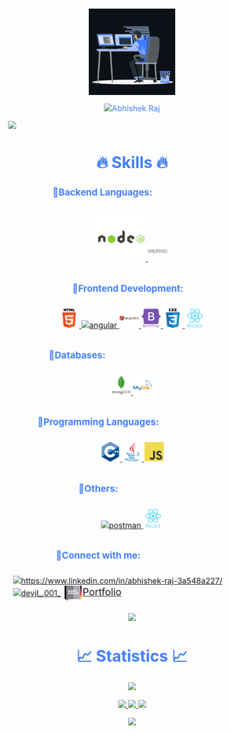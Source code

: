 
<p align="center"><img src="animation.gif" width="35%"></p>
<div style=" font-size: medium; color: #447ff7" align=center>

  <img src="https://readme-typing-svg.herokuapp.com?font=Roboto&size=30&color=2046F7&center=true&vCenter=true&width=800&lines=%E2%9C%A8%F0%9F%8E%80+%F0%9D%90%BB%F0%9D%91%92%F0%9D%93%8E%E2%9D%A2+%F0%9D%90%BC%F0%9D%93%89'%F0%9D%93%88++%F0%9D%92%9C%F0%9D%92%B7%F0%9D%92%BD%F0%9D%92%BE%F0%9D%93%88%F0%9D%92%BD%F0%9D%91%92%F0%9D%93%80+%F0%9D%91%85%F0%9D%92%B6%F0%9D%92%BF%F0%9F%91%8B%F0%9F%8F%BB++%E2%9C%A8%F0%9F%8E%80;%F0%9D%90%BC'%F0%9D%93%82+%F0%9D%92%B6+%F0%9D%92%B2%F0%9D%91%92%F0%9D%92%B7+%F0%9D%92%9F%F0%9D%91%92%F0%9D%93%8B%F0%9D%91%92%F0%9D%93%81%F0%9D%91%9C%F0%9D%93%85%F0%9D%91%92%F0%9D%93%87+%F0%9D%92%B6%F0%9D%93%83%F0%9D%92%B9+%F0%9D%92%AB%F0%9D%93%87%F0%9D%91%9C%F0%9D%91%94%F0%9D%93%87%F0%9D%92%B6%F0%9D%93%82%F0%9D%93%82%F0%9D%91%92%F0%9D%93%87+%F0%9F%91%A8%F0%9F%8F%BB%E2%80%8D%F0%9F%92%BB" alt="Abhishek Raj" width="650" height="55">

<p  align="left">
<img src="https://user-images.githubusercontent.com/73097560/115834477-dbab4500-a447-11eb-908a-139a6edaec5c.gif">             
<br>

# 🔥 Skills 🔥

### 🔹Backend Languages:ㅤㅤㅤㅤㅤㅤㅤ

<p style="padding:10px;">
    <a href="https://nodejs.org" target="_blank" rel="noreferrer"> <img src="https://raw.githubusercontent.com/devicons/devicon/master/icons/nodejs/nodejs-original-wordmark.svg" alt="nodejs" width="100" height="100"/> </a>
    <a href="https://expressjs.com" target="_blank" rel="noreferrer"> <img src="https://raw.githubusercontent.com/devicons/devicon/master/icons/express/express-original-wordmark.svg" alt="express" width="40" height="40"/> </a>
</p>

### 🔹Frontend Development:ㅤ
<p style="padding:10px;">
    <a href="https://www.w3.org/html/" target="_blank" rel="noreferrer"> <img src="https://raw.githubusercontent.com/devicons/devicon/master/icons/html5/html5-original-wordmark.svg" alt="html5" width="40" height="40"/> </a>
    <a href="https://angular.io" target="_blank" rel="noreferrer"> <img src="https://angular.io/assets/images/logos/angular/angular.svg" alt="angular" width="40" height="40"/> </a> 
    <a href="https://angular.io" target="_blank" rel="noreferrer"> <img src="https://raw.githubusercontent.com/devicons/devicon/master/icons/angularjs/angularjs-original-wordmark.svg" alt="angularjs" width="40" height="40"/> </a> 
    <a href="https://getbootstrap.com" target="_blank" rel="noreferrer"> <img src="https://raw.githubusercontent.com/devicons/devicon/master/icons/bootstrap/bootstrap-plain-wordmark.svg" alt="bootstrap" width="40" height="40"/> </a>
    <a href="https://www.w3schools.com/css/" target="_blank" rel="noreferrer"> <img src="https://raw.githubusercontent.com/devicons/devicon/master/icons/css3/css3-original-wordmark.svg" alt="css3" width="40" height="40"/> </a>
    <a href="https://reactjs.org/" target="_blank" rel="noreferrer"> <img src="https://raw.githubusercontent.com/devicons/devicon/master/icons/react/react-original-wordmark.svg" alt="react" width="40" height="40"/> </a>
</p>

### 🔹Databases:ㅤㅤㅤㅤㅤㅤㅤㅤㅤㅤㅤㅤㅤ
<p style="padding:10px;"> 
    <a href="https://www.mongodb.com/" target="_blank" rel="noreferrer"> <img src="https://raw.githubusercontent.com/devicons/devicon/master/icons/mongodb/mongodb-original-wordmark.svg" alt="mongodb" width="40" height="40"/> </a> 
    <a href="https://www.mysql.com/" target="_blank" rel="noreferrer"> <img src="https://raw.githubusercontent.com/devicons/devicon/master/icons/mysql/mysql-original-wordmark.svg" alt="mysql" width="40" height="40"/> </a>
</p>

### 🔹Programming Languages:ㅤㅤㅤㅤㅤㅤㅤㅤ
<p style="padding:10px;"> 
    <a href="https://www.w3schools.com/cpp/" target="_blank" rel="noreferrer"> <img src="https://raw.githubusercontent.com/devicons/devicon/master/icons/cplusplus/cplusplus-original.svg" alt="cplusplus" width="40" height="40"/> </a>
    <a href="https://www.java.com" target="_blank" rel="noreferrer"> <img src="https://raw.githubusercontent.com/devicons/devicon/master/icons/java/java-original.svg" alt="java" width="40" height="40"/> </a> 
    <a href="https://developer.mozilla.org/en-US/docs/Web/JavaScript" target="_blank" rel="noreferrer"> <img src="https://raw.githubusercontent.com/devicons/devicon/master/icons/javascript/javascript-original.svg" alt="javascript" width="40" height="40"/> </a> 
</p>

### 🔹Others:ㅤㅤㅤㅤㅤㅤㅤㅤ
<p style="padding:10px;"> 
    <a href="https://postman.com" target="_blank" rel="noreferrer"> <img src="https://www.vectorlogo.zone/logos/getpostman/getpostman-icon.svg" alt="postman" width="40" height="40"/> </a> 
    <a href="https://reactjs.org/" target="_blank" rel="noreferrer"> <img src="https://raw.githubusercontent.com/devicons/devicon/master/icons/react/react-original-wordmark.svg" alt="react" width="40" height="40"/> </a> 
</p>

### 🔹Connect with me:ㅤㅤㅤㅤㅤㅤㅤㅤ
 <p align="left" style="padding:10px;">
    <a href="https://linkedin.com/in/https://www.linkedin.com/in/abhishek-raj-3a548a227/" target="blank"><img align="center" src="https://raw.githubusercontent.com/rahuldkjain/github-profile-readme-generator/master/src/images/icons/Social/linked-in-alt.svg" alt="https://www.linkedin.com/in/abhishek-raj-3a548a227/" height="30" width="40" /></a>
    <a href="https://instagram.com/devil_.001_" target="blank"><img align="center" src="https://raw.githubusercontent.com/rahuldkjain/github-profile-readme-generator/master/src/images/icons/Social/instagram.svg" alt="devil_.001_" height="30" width="40" /></a>
    <a href="https://portfolio-by-abhishek.herokuapp.com/" target="blank"><img align="center" src="portfolio.png" alt="Portfolio" height="30" width="40" /><span style="font-size: 20px;text-decoration: none;">Portfolio</span></a>

 </p>




<p  align="center">
<img src="https://user-images.githubusercontent.com/73097560/115834477-dbab4500-a447-11eb-908a-139a6edaec5c.gif">             
<br>

# 📈 Statistics 📈
![](https://komarev.com/ghpvc/?username=avisekraj&color=447ff7&label=Visitor+count)

<p align="center">
  <a href="https://github.com/avisekraj">
    <img src="https://github-readme-stats.vercel.app/api?username=avisekraj&show_icons=true&theme=github_dark&hide_border=true" />
    <img src="https://github-readme-streak-stats.herokuapp.com/?user=avisekraj&theme=github-dark-blue&hide_border=true" />
    <img src="https://activity-graph.herokuapp.com/graph?username=avisekraj&theme=react-dark" />
  </a>
</p>


<p  align="center">
<img src="https://user-images.githubusercontent.com/73097560/115834477-dbab4500-a447-11eb-908a-139a6edaec5c.gif">             
<br>

</div>
